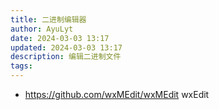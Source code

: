 ```yaml
---
title: 二进制编辑器
author: AyuLyt
date: 2024-03-03 13:17
updated: 2024-03-03 13:17
description: 编辑二进制文件
tags:
---
```

- https://github.com/wxMEdit/wxMEdit wxEdit